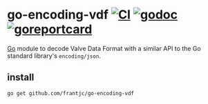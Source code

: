 # go-encoding-vdf [![CI](https://github.com/frantjc/go-encoding-vdf/actions/workflows/ci.yml/badge.svg?branch=main&event=push)](https://github.com/frantjc/go-encoding-vdf/actions) [![godoc](https://pkg.go.dev/badge/github.com/frantjc/go-encoding-vdf.svg)](https://pkg.go.dev/github.com/frantjc/go-encoding-vdf) [![goreportcard](https://goreportcard.com/badge/github.com/frantjc/go-encoding-vdf)](https://goreportcard.com/report/github.com/frantjc/go-encoding-vdf)

[Go](https://go.dev) module to decode Valve Data Format with a similar API to the Go standard library's `encoding/json`.

## install

```sh
go get github.com/frantjc/go-encoding-vdf
```
